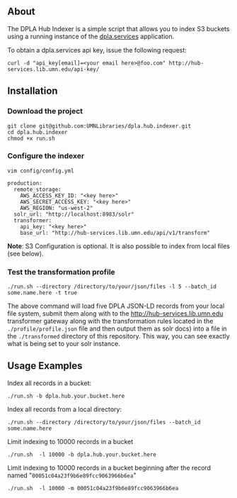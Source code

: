 
## About

The DPLA Hub Indexer is a simple script that allows you to index S3 buckets using a running instance of the [dpla.services](https://github.com/UMNLibraries/dpla.services) application.

To obtain a dpla.services api key, issue the following request:

`curl -d "api_key[email]=<your email here>@foo.com" http://hub-services.lib.umn.edu/api-key/`

## Installation

### Download the project

```
git clone git@github.com:UMNLibraries/dpla.hub.indexer.git
cd dpla.hub.indexer
chmod +x run.sh
```

### Configure the indexer

`vim config/config.yml`


```
production:
  remote_storage:
    AWS_ACCESS_KEY_ID: "<key here>"
    AWS_SECRET_ACCESS_KEY: "<key here>"
    AWS_REGION: "us-west-2"
  solr_url: "http://localhost:8983/solr"
  transformer:
    api_key: "<key here>"
    base_url: "http://hub-services.lib.umn.edu/api/v1/transform"
```
__Note__: S3 Configuration is optional. It is also possible to index from local files (see below).


### Test the transformation profile

`./run.sh --directory /directory/to/your/json/files -l 5 --batch_id some.name.here -t true`

The above command will load five DPLA JSON-LD records from your local file system, submit them along with to the http://hub-services.lib.umn.edu transformer gateway along with the transformation rules located in the  `./profile/profile.json` file and then output them as solr docs) into a file in the `./transformed` directory of this repository. This way, you can see exactly what is being set to your solr instance.

## Usage Examples

Index all records in a bucket:

`./run.sh -b dpla.hub.your.bucket.here`

Index all records from a local directory:

`./run.sh --directory /directory/to/your/json/files --batch_id some.name.here`

Limit indexing to 10000 records in a bucket

`./run.sh  -l 10000 -b dpla.hub.your.bucket.here`

Limit indexing to 10000 records in a bucket beginning after the record named "`00051c04a23f9b6e89fcc9063966b6ea`"

`./run.sh  -l 10000 -m 00051c04a23f9b6e89fcc9063966b6ea`

